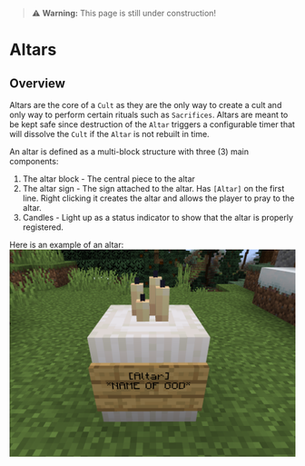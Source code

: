 > ⚠️ **Warning:** This page is still under construction!
# Altars

## Overview
Altars are the core of a `Cult` as they are the only way to create a cult and only way to perform certain rituals such as `Sacrifices`. Altars are meant to be kept safe since destruction of the `Altar` triggers a configurable timer that will dissolve the `Cult` if the `Altar` is not rebuilt in time.    

An altar is defined as a multi-block structure with three (3) main components:   
1. The altar block - The central piece to the altar
2. The altar sign - The sign attached to the altar. Has ``[Altar]`` on the first line. Right clicking it creates the altar and allows the player to pray to the altar.
3. Candles - Light up as a status indicator to show that the altar is properly registered.

Here is an example of an altar:
![Example of an Altar](../../images/altar_example.png)